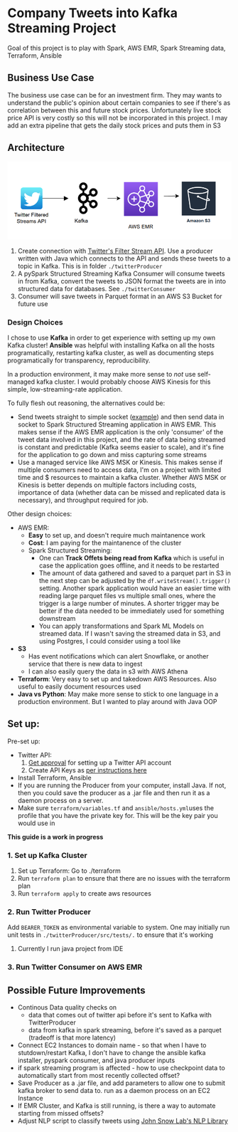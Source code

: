 # Company Tweets into Kafka Streaming Project
Goal of this project is to play with Spark, AWS EMR, Spark Streaming data, Terraform, Ansible

## Business Use Case

The business use case can be for an investment firm. They may wants to understand the public's opinion about certain companies to see if there's as correlation between this and future stock prices. Unfortunately live stock price API is very costly so this will not be incorporated in this project. I may add an extra pipeline that gets the daily stock prices and puts them in S3

## Architecture
![Pipeline of Data](_img/architecture.png)

1. Create connection with [Twitter's Filter Stream API](https://developer.twitter.com/en/docs/twitter-api/tweets/filtered-stream/introduction). Use a producer written with Java which connects to the API and sends these tweets to a topic in Kafka. This is in folder `./twitterProducer`
3. A pySpark Structured Streaming Kafka Consumer will consume tweets in from Kafka, convert the tweets to JSON format the tweets are in into structured data for databases. See `./twitterConsumer`
4. Consumer will save tweets in Parquet format in an AWS S3 Bucket for future use
    

### Design Choices
I chose to use **Kafka** in order to get experience with setting up my own Kafka cluster! **Ansible** was helpful with installing Kafka on all the hosts programatically, restarting kafka cluster, as well as documenting steps programatically for transparency, reproducibility.

In a production environment, it may make more sense to *not* use self-managed kafka cluster. I would probably choose AWS Kinesis for this simple, low-streaming-rate application. 

To fully flesh out reasoning, the alternatives could be:
* Send tweets straight to simple socket ([example](https://towardsdatascience.com/sentiment-analysis-on-streaming-twitter-data-using-spark-structured-streaming-python-fc873684bfe3)) and then send data in socket to Spark Structured Streaming application in AWS EMR. This makes sense if the AWS EMR application is the only 'consumer' of the tweet data involved in this project, and the rate of data being streamed is constant and predictable (Kafka seems easier to scale), and it's fine for the application to go down and miss capturing some streams 
* Use a managed service like AWS MSK or Kinesis. This makes sense if multiple consumers need to access data, I'm on a project with limited time and $ resources to maintain a kafka cluster. Whether AWS MSK or Kinesis is better depends on multiple factors including costs, importance of data (whether data can be missed and replicated data is necessary), and throughput required for job. 

Other design choices:
* AWS EMR:
    * **Easy** to set up, and doesn't require much maintanence work
    * **Cost**: I am paying for the maintanence of the cluster
    * Spark Structured Streaming:
        * One can **Track Offets being read from Kafka** which is useful in case the application goes offline, and it needs to be restarted 
        * The amount of data gathered and saved to a parquet part in S3 in the next step can be adjusted by the `df.writeStream().trigger()` setting. Another spark application would have an easier time with reading large parquet files vs multiple small ones, where the trigger is a large number of minutes. A shorter trigger may be better if the data needed to be immediately used for something downstream
        * You can apply transformations and Spark ML Models on streamed data. If I wasn't saving the streamed data in S3, and using Postgres, I could consider using a tool like 
* **S3**
    * Has event notifications which can alert Snowflake, or another service that there is new data to ingest
    * I can also easily query the data in s3 with AWS Athena
* **Terraform**: Very easy to set up and takedown AWS Resources. Also useful to easily document resources used
* **Java vs Python**: May make more sense to stick to one language in a production environment. But I wanted to play around with Java OOP


## Set up:
Pre-set up:
* Twitter API:
    1. [Get approval](https://developer.twitter.com/en/apply-for-access) for setting up a Twitter API account
    2. Create API Keys as [per instructions here](https://developer.twitter.com/en/docs/twitter-api/tweets/filtered-stream/quick-start)
* Install Terraform, Ansible
* If you are running the Producer from your computer, install Java. If not, then you could save the producer as a .jar file and then run it as a daemon process on a server.
* Make sure `terraform/variables.tf` and `ansible/hosts.yml`uses the profile that you have the private key for. This will be the key pair you would use in 

**This guide is a work in progress**

### 1. Set up Kafka Cluster 
1. Set up Terraform: Go to ./terraform
2. Run `terraform plan` to ensure that there are no issues with the terraform plan
3. Run `terraform apply` to create aws resources
### 2. Run Twitter Producer
Add `BEARER_TOKEN` as environmental variable to system. One may initially run unit tests in `./twitterProducer/src/tests/.` to ensure that it's working
1. Currently I run java project from IDE
### 3. Run Twitter Consumer on AWS EMR

## Possible Future Improvements
* Continous Data quality checks on
	* data that comes out of twitter api before it's sent to Kafka with TwitterProducer
	* data from kafka in spark streaming, before it's saved as a parquet (tradeoff is that more latency)
* Connect EC2 Instances to domain name - so that when I have to stutdown/restart Kafka, I don't have to change the ansible kafka installer, pyspark consumer, and java producer inputs
* if spark streaming program is affected - how to use checkpoint data to automatically start from most recently collected offset?
* Save Producer as a .jar file, and add parameters to allow one to submit kafka broker to send data to. run as a daemon process on an EC2 Instance
* If EMR Cluster, and Kafka is still running, is there a way to automate starting from missed offsets? 
* Adjust NLP script to classify tweets using [John Snow Lab's NLP Library](https://nlp.johnsnowlabs.com/)